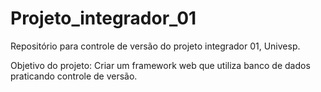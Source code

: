 # Projeto_integrador_01
Repositório para controle de versão do projeto integrador 01, Univesp.


Objetivo do projeto: Criar um framework web que utiliza banco de dados praticando controle de versão.